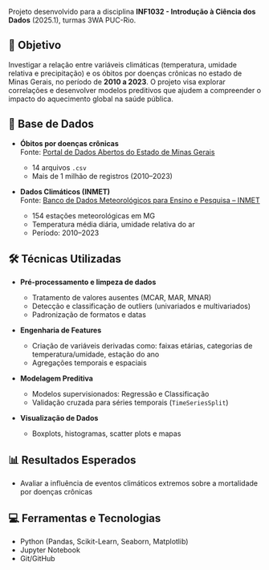 
Projeto desenvolvido para a disciplina **INF1032 - Introdução à Ciência dos Dados** (2025.1), turmas 3WA PUC-Rio.

## 🎯 Objetivo

Investigar a relação entre variáveis climáticas (temperatura, umidade relativa e precipitação) e os óbitos por doenças crônicas no estado de Minas Gerais, no período de **2010 a 2023**. O projeto visa explorar correlações e desenvolver modelos preditivos que ajudem a compreender o impacto do aquecimento global na saúde pública.

## 🧩 Base de Dados

- **Óbitos por doenças crônicas**  
  Fonte: [Portal de Dados Abertos do Estado de Minas Gerais](https://dados.mg.gov.br/dataset/dados_doencas_cronicas_ses)  
  - 14 arquivos `.csv`
  - Mais de 1 milhão de registros (2010–2023)

- **Dados Climáticos (INMET)**  
  Fonte: [Banco de Dados Meteorológicos para Ensino e Pesquisa – INMET](https://bdmep.inmet.gov.br/#)  
  - 154 estações meteorológicas em MG
  - Temperatura média diária, umidade relativa do ar
  - Período: 2010–2023

## 🛠 Técnicas Utilizadas

- **Pré-processamento e limpeza de dados**
  - Tratamento de valores ausentes (MCAR, MAR, MNAR)
  - Detecção e classificação de outliers (univariados e multivariados)
  - Padronização de formatos e datas

- **Engenharia de Features**
  - Criação de variáveis derivadas como: faixas etárias, categorias de temperatura/umidade, estação do ano
  - Agregações temporais e espaciais

- **Modelagem Preditiva**
  - Modelos supervisionados: Regressão e Classificação
  - Validação cruzada para séries temporais (`TimeSeriesSplit`)

- **Visualização de Dados**
  - Boxplots, histogramas, scatter plots e mapas

## 📊 Resultados Esperados

- Avaliar a influência de eventos climáticos extremos sobre a mortalidade por doenças crônicas

## 💻 Ferramentas e Tecnologias

- Python (Pandas, Scikit-Learn, Seaborn, Matplotlib)
- Jupyter Notebook
- Git/GitHub

